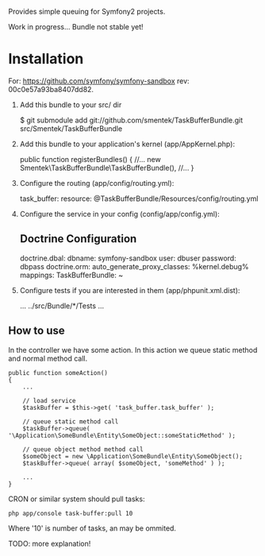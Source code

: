 Provides simple queuing for Symfony2 projects.

Work in progress... Bundle not stable yet!

Installation
============

For: https://github.com/symfony/symfony-sandbox rev: 00c0e57a93ba8407dd82. 

  1. Add this bundle to your src/ dir

        $ git submodule add git://github.com/smentek/TaskBufferBundle.git src/Smentek/TaskBufferBundle

  2. Add this bundle to your application's kernel (app/AppKernel.php):

        public function registerBundles()
        {
            //...
            new Smentek\TaskBufferBundle\TaskBufferBundle(),
            //...
        }

  3. Configure the routing (app/config/routing.yml):
        
        task_buffer:
          resource: @TaskBufferBundle/Resources/config/routing.yml

  4. Configure the service in your config (config/app/config.yml):

        ## Doctrine Configuration
        doctrine.dbal:
          dbname:   symfony-sandbox
          user:     dbuser
          password: dbpass
        doctrine.orm:
          auto_generate_proxy_classes: %kernel.debug%
          mappings:
            TaskBufferBundle: ~

  5. Configure tests if you are interested in them (app/phpunit.xml.dist):

        <testsuites>
            <testsuite name="Project Test Suite">
                ...
                <directory>../src/Bundle/*/Tests</directory>
                 ...
            </testsuite>
        </testsuites>

How to use
----------

In the controller we have some action. In this action we queue static method and normal method call.

    public function someAction()
    {
        ...

        // load service
        $taskBuffer = $this->get( 'task_buffer.task_buffer' );
    	
        // queue static method call 
        $taskBuffer->queue( '\Application\SomeBundle\Entity\SomeObject::someStaticMethod' );

        // queue object method method call    	
        $someObject = new \Application\SomeBundle\Entity\SomeObject();
        $taskBuffer->queue( array( $someObject, 'someMethod' ) );

        ...
    }

CRON or similar system should pull tasks: 

    php app/console task-buffer:pull 10
    
Where '10' is number of tasks, an may be ommited.    

TODO: more explanation!    